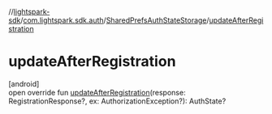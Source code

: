 //[lightspark-sdk](../../../index.md)/[com.lightspark.sdk.auth](../index.md)/[SharedPrefsAuthStateStorage](index.md)/[updateAfterRegistration](update-after-registration.md)

# updateAfterRegistration

[android]\
open override fun [updateAfterRegistration](update-after-registration.md)(response: RegistrationResponse?, ex: AuthorizationException?): AuthState?
